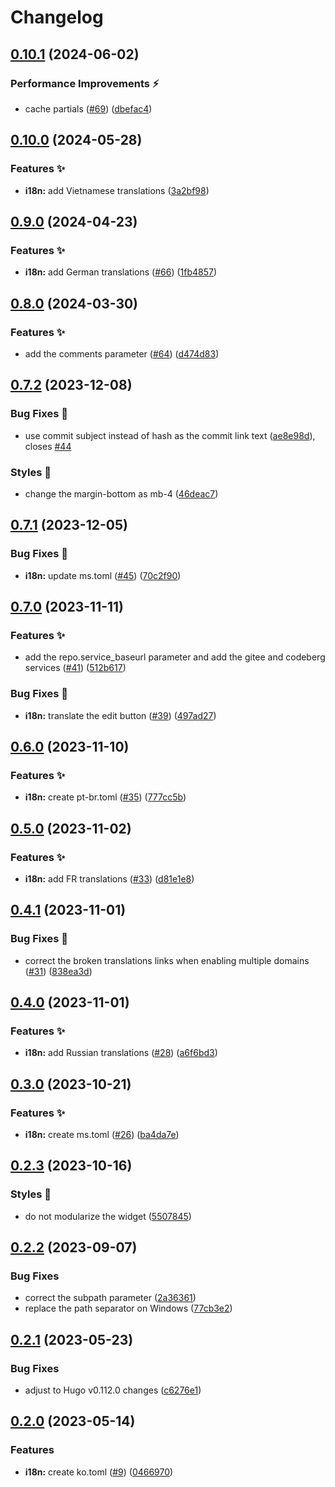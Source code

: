 # Changelog

## [0.10.1](https://github.com/hbstack/content-panel/compare/v0.10.0...v0.10.1) (2024-06-02)


### Performance Improvements ⚡️

* cache partials ([#69](https://github.com/hbstack/content-panel/issues/69)) ([dbefac4](https://github.com/hbstack/content-panel/commit/dbefac461617a0f81848fef56d35a93bf5b5cd70))

## [0.10.0](https://github.com/hbstack/content-panel/compare/v0.9.0...v0.10.0) (2024-05-28)


### Features ✨

* **i18n:** add Vietnamese translations ([3a2bf98](https://github.com/hbstack/content-panel/commit/3a2bf98a5950029671d267fb32c9b594c76d5e7f))

## [0.9.0](https://github.com/hbstack/content-panel/compare/v0.8.0...v0.9.0) (2024-04-23)


### Features ✨

* **i18n:** add German translations ([#66](https://github.com/hbstack/content-panel/issues/66)) ([1fb4857](https://github.com/hbstack/content-panel/commit/1fb48572e9827851e902bdb3ea04de03380880c7))

## [0.8.0](https://github.com/hbstack/content-panel/compare/v0.7.2...v0.8.0) (2024-03-30)


### Features ✨

* add the comments parameter ([#64](https://github.com/hbstack/content-panel/issues/64)) ([d474d83](https://github.com/hbstack/content-panel/commit/d474d838a0f1a23df1c19b38ca7737e1da6515c2))

## [0.7.2](https://github.com/hbstack/content-panel/compare/v0.7.1...v0.7.2) (2023-12-08)


### Bug Fixes 🐞

* use commit subject instead of hash as the commit link text ([ae8e98d](https://github.com/hbstack/content-panel/commit/ae8e98d3d28f23e3c754306e175dba26b6310b9d)), closes [#44](https://github.com/hbstack/content-panel/issues/44)


### Styles 🎨

* change the margin-bottom as mb-4 ([46deac7](https://github.com/hbstack/content-panel/commit/46deac7a0f48c3b6af349aeedcf08c3ee9adb78c))

## [0.7.1](https://github.com/hbstack/content-panel/compare/v0.7.0...v0.7.1) (2023-12-05)


### Bug Fixes 🐞

* **i18n:** update ms.toml ([#45](https://github.com/hbstack/content-panel/issues/45)) ([70c2f90](https://github.com/hbstack/content-panel/commit/70c2f90b3c1601a4481c00bdd729318acb83a835))

## [0.7.0](https://github.com/hbstack/content-panel/compare/v0.6.0...v0.7.0) (2023-11-11)


### Features ✨

* add the repo.service_baseurl parameter and add the gitee and codeberg services ([#41](https://github.com/hbstack/content-panel/issues/41)) ([512b617](https://github.com/hbstack/content-panel/commit/512b61752d618cbefc95fb2d28abb087b3236532))


### Bug Fixes 🐞

* **i18n:** translate the edit button ([#39](https://github.com/hbstack/content-panel/issues/39)) ([497ad27](https://github.com/hbstack/content-panel/commit/497ad277cad788309829ef0a4689b6150af5b56d))

## [0.6.0](https://github.com/hbstack/content-panel/compare/v0.5.0...v0.6.0) (2023-11-10)


### Features ✨

* **i18n:** create pt-br.toml ([#35](https://github.com/hbstack/content-panel/issues/35)) ([777cc5b](https://github.com/hbstack/content-panel/commit/777cc5b3a834c399f0a6495699d6273ae73a8a0f))

## [0.5.0](https://github.com/hbstack/content-panel/compare/v0.4.1...v0.5.0) (2023-11-02)


### Features ✨

* **i18n:** add FR translations ([#33](https://github.com/hbstack/content-panel/issues/33)) ([d81e1e8](https://github.com/hbstack/content-panel/commit/d81e1e8e8733fa2781cb51f07ef5bbfe83ce3264))

## [0.4.1](https://github.com/hbstack/content-panel/compare/v0.4.0...v0.4.1) (2023-11-01)


### Bug Fixes 🐞

* correct the broken translations links when enabling multiple domains ([#31](https://github.com/hbstack/content-panel/issues/31)) ([838ea3d](https://github.com/hbstack/content-panel/commit/838ea3db177e9e0aaa04e3bd579db8b91d4d26b0))

## [0.4.0](https://github.com/hbstack/content-panel/compare/v0.3.0...v0.4.0) (2023-11-01)


### Features ✨

* **i18n:** add Russian translations ([#28](https://github.com/hbstack/content-panel/issues/28)) ([a6f6bd3](https://github.com/hbstack/content-panel/commit/a6f6bd389d37b55f4eb24ca624029c9e1b137351))

## [0.3.0](https://github.com/hbstack/content-panel/compare/v0.2.3...v0.3.0) (2023-10-21)


### Features ✨

* **i18n:** create ms.toml ([#26](https://github.com/hbstack/content-panel/issues/26)) ([ba4da7e](https://github.com/hbstack/content-panel/commit/ba4da7e5a0cdfb54bf8ab20f08b7feaeeb048c57))

## [0.2.3](https://github.com/hbstack/content-panel/compare/v0.2.2...v0.2.3) (2023-10-16)


### Styles 🎨

* do not modularize the widget ([5507845](https://github.com/hbstack/content-panel/commit/550784594570d056842597d72bd088e0bb73c942))

## [0.2.2](https://github.com/hbstack/content-panel/compare/v0.2.1...v0.2.2) (2023-09-07)


### Bug Fixes

* correct the subpath parameter ([2a36361](https://github.com/hbstack/content-panel/commit/2a36361e0d95899276e0a7fe5ad22f14dc4c065e))
* replace the path separator on Windows ([77cb3e2](https://github.com/hbstack/content-panel/commit/77cb3e296ed4b1273fa8b52acf5d4f2841776f88))

## [0.2.1](https://github.com/hbstack/content-panel/compare/v0.2.0...v0.2.1) (2023-05-23)


### Bug Fixes

* adjust to Hugo v0.112.0 changes ([c6276e1](https://github.com/hbstack/content-panel/commit/c6276e1305961b0015ee0a40813c2ec91a11e337))

## [0.2.0](https://github.com/hbstack/content-panel/compare/v0.1.1...v0.2.0) (2023-05-14)


### Features

* **i18n:** create ko.toml ([#9](https://github.com/hbstack/content-panel/issues/9)) ([0466970](https://github.com/hbstack/content-panel/commit/04669708ee60d19d3d0605a473a48653faa3b72a))
